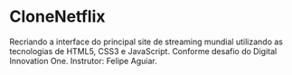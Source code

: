 # CloneNetflix
Recriando a interface do principal site de streaming mundial utilizando as tecnologias de HTML5, CSS3 e JavaScript. 
Conforme desafio do Digital Innovation One.
Instrutor: Felipe Aguiar.
